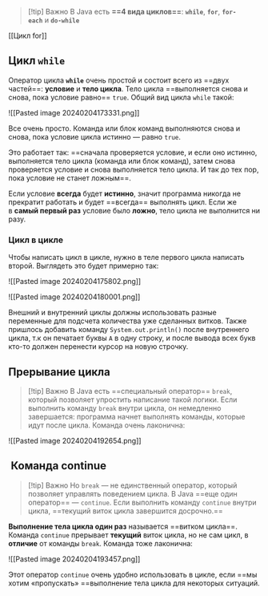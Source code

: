 > [!tip] Важно
> В Java есть **==4 вида циклов==**: **`while`**, **`for`**, **`for-each`** и **`do-while`**

[[Цикл for]]

## Цикл `while`
Оператор цикла **`while`** очень простой и состоит всего из ==двух частей==: **условие** и **тело цикла**. Тело цикла ==выполняется снова и снова, пока условие равно== `true`. Общий вид цикла `while` такой:

![[Pasted image 20240204173331.png]]

Все очень просто. Команда или блок команд выполняются снова и снова, пока условие цикла истинно — равно `true`.

Это работает так: ==сначала проверяется условие, и если оно истинно, выполняется тело цикла (команда или блок команд), затем снова проверяется условие и снова выполняется тело цикла. И так до тех пор, пока условие не станет ложным==.

Если условие **всегда** будет **истинно**, значит программа никогда не прекратит работать и будет ==всегда== выполнять цикл.
Если же в **самый первый раз** условие было **ложно**, тело цикла не выполнится ни разу.

### Цикл в цикле
Чтобы написать цикл в цикле, нужно в теле первого цикла написать второй. Выглядеть это будет примерно так:

![[Pasted image 20240204175802.png]]

![[Pasted image 20240204180001.png]]

Внешний и внутренний циклы должны использовать разные переменные для подсчета количества уже сделанных витков. Также пришлось добавить команду `System.out.println()` после внутреннего цикла, т.к он печатает буквы `А` в одну строку, и после вывода всех букв кто-то должен перенести курсор на новую строчку.

## Прерывание цикла

> [!tip] Важно
> В Java есть ==специальный оператор== `break`, который позволяет упростить написание такой логики. Если выполнить команду `break` внутри цикла, он немедленно завершается: программа начнет выполнять команды, которые идут после цикла. Команда очень лаконична:

![[Pasted image 20240204192654.png]]

##  Команда **continue**

> [!tip] Важно
> Но `break` — не единственный оператор, который позволяет управлять поведением цикла. В Java ==еще один оператор== — `continue`. Если выполнить команду `continue` внутри цикла, ==текущий виток цикла завершится досрочно.==

**Выполнение тела цикла один раз** называется ==витком цикла==. Команда `continue` прерывает **текущий** виток цикла, но не сам цикл, в **отличие** от команды `break`. Команда тоже лаконична:

![[Pasted image 20240204193457.png]]

Этот оператор `continue` очень удобно использовать в цикле, если ==мы хотим «пропускать» ==выполнение тела цикла для некоторых ситуаций.
